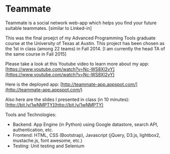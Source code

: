 Teammate
========

Teammate is a social network web-app which helps you find your future suitable teammates. [similar to Linked-in] 

This was the final proejct of my Advanced Programming Tools graduate course at the University of Texas at Austin. This project has been chosen as the 1st in class (among 22 teams) in Fall 2014. [I am currently the head TA of the same course in Fall 2015]

Please take a look at this Youtube video to learn more about my app: [https://www.youtube.com/watch?v=Nc-WS8Xl2vY](https://www.youtube.com/watch?v=Nc-WS8Xl2vY)

Here is the deployed app: [http://teammate-app.appspot.com/](http://teammate-app.appspot.com/)

Also here are the slides I presented in class (in 10 minutes): [http://bit.ly/1wNMPTY](http://bit.ly/1wNMPTY)

Tools and Technologies: 

+ Backend: App Engine (in Python) using Google datastore, search API, authentication, etc.
+ Frontend: HTML, CSS (Bootstrap), Javascript (jQuery, D3.js, lightbox2, mustache.js, font awesome, etc.)
+ Testing: Unit testing and Selenium